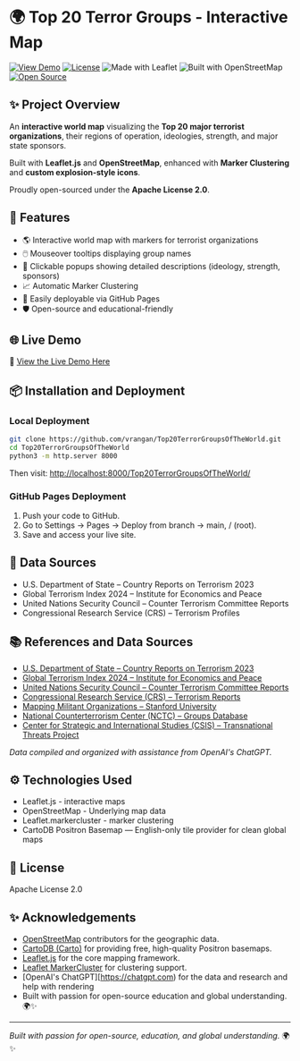 
# 🌍 Top 20 Terror Groups - Interactive Map

[![View Demo](https://img.shields.io/badge/View-Demo-blue)](https://<your-username>.github.io/terror-groups-interactive-map-top20/)
[![License](https://img.shields.io/badge/License-Apache%202.0-green.svg)](LICENSE)
![Made with Leaflet](https://img.shields.io/badge/Made%20with-Leaflet.js-brightgreen)
![Built with OpenStreetMap](https://img.shields.io/badge/Built%20with-OpenStreetMap-blue)
[![Open Source](https://badges.frapsoft.com/os/v2/open-source.svg?v=103)](https://github.com/<your-username>/terror-groups-interactive-map-top20/)

## ✨ Project Overview

An **interactive world map** visualizing the **Top 20 major terrorist organizations**, their regions of operation, ideologies, strength, and major state sponsors.

Built with **Leaflet.js** and **OpenStreetMap**, enhanced with **Marker Clustering** and **custom explosion-style icons**.

Proudly open-sourced under the **Apache License 2.0**.

## 🚀 Features
- 🌎 Interactive world map with markers for terrorist organizations
- 🖱️ Mouseover tooltips displaying group names
- 📖 Clickable popups showing detailed descriptions (ideology, strength, sponsors)
- 📈 Automatic Marker Clustering
- 📄 Easily deployable via GitHub Pages
- 🛡️ Open-source and educational-friendly

## 🌐 Live Demo

🔗 [View the Live Demo Here](https://vrangan.github.io/Top20TerrorGroupsOfTheWorld/)

## 📦 Installation and Deployment

### Local Deployment

```bash
git clone https://github.com/vrangan/Top20TerrorGroupsOfTheWorld.git
cd Top20TerrorGroupsOfTheWorld
python3 -m http.server 8000
```

Then visit: [http://localhost:8000/Top20TerrorGroupsOfTheWorld/](http://localhost:8000/Top20TerrorGroupsOfTheWorld/)

### GitHub Pages Deployment

1. Push your code to GitHub.
2. Go to Settings → Pages → Deploy from branch → main, / (root).
3. Save and access your live site.

## 📜 Data Sources
- U.S. Department of State – Country Reports on Terrorism 2023
- Global Terrorism Index 2024 – Institute for Economics and Peace
- United Nations Security Council – Counter Terrorism Committee Reports
- Congressional Research Service (CRS) – Terrorism Profiles

## 📚 References and Data Sources

- [U.S. Department of State – Country Reports on Terrorism 2023](https://www.state.gov/reports/country-reports-on-terrorism-2023/)
- [Global Terrorism Index 2024 – Institute for Economics and Peace](https://www.visionofhumanity.org/maps/global-terrorism-index/)
- [United Nations Security Council – Counter Terrorism Committee Reports](https://www.un.org/securitycouncil/ctc/reports)
- [Congressional Research Service (CRS) – Terrorism Reports](https://crsreports.congress.gov/)
- [Mapping Militant Organizations – Stanford University](https://cisac.fsi.stanford.edu/mappingmilitants)
- [National Counterterrorism Center (NCTC) – Groups Database](https://www.dni.gov/nctc/groups.html)
- [Center for Strategic and International Studies (CSIS) – Transnational Threats Project](https://www.csis.org/programs/international-security-program/transnational-threats-project)

_Data compiled and organized with assistance from OpenAI's ChatGPT._

## ⚙️ Technologies Used
- Leaflet.js - interactive maps
- OpenStreetMap - Underlying map data
- Leaflet.markercluster - marker clustering
- CartoDB Positron Basemap — English-only tile provider for clean global maps

## 📃 License
Apache License 2.0

## ✨ Acknowledgements
- [OpenStreetMap](https://www.openstreetmap.org/) contributors for the geographic data.
- [CartoDB (Carto)](https://carto.com/) for providing free, high-quality Positron basemaps.
- [Leaflet.js](https://leafletjs.com/) for the core mapping framework.
- [Leaflet MarkerCluster](https://github.com/Leaflet/Leaflet.markercluster) for clustering support.
- [OpenAI's ChatGPT][https://chatgpt.com) for the data and research and help with rendering
- Built with passion for open-source education and global understanding. 🌍✨



---

*Built with passion for open-source, education, and global understanding.* 🌍✨
